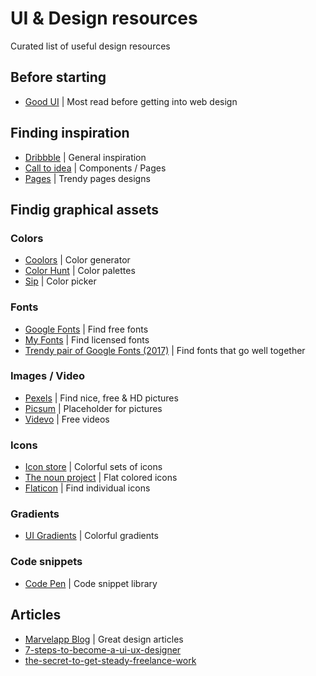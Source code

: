 # UI & Design resources
Curated list of useful design resources

## Before starting

- [Good UI](http://goodui.org/) | Most read before getting into web design


## Finding inspiration

- [Dribbble](https://dribbble.com/) | General inspiration
- [Call to idea](http://www.calltoidea.com/) | Components / Pages
- [Pages](http://www.pages.xyz/) | Trendy pages designs


## Findig graphical assets

### Colors
- [Coolors](https://coolors.co/) | Color generator
- [Color Hunt](http://colorhunt.co/) | Color palettes
- [Sip](https://sipapp.io/) | Color picker


### Fonts
- [Google Fonts](https://fonts.google.com/) | Find free fonts
- [My Fonts](https://www.myfonts.com/) | Find licensed fonts
- [Trendy pair of Google Fonts (2017)](http://fonts.greatsimple.io/) | Find fonts that go well together

### Images / Video
- [Pexels](https://www.pexels.com/) | Find nice, free & HD pictures
- [Picsum](https://picsum.photos/) | Placeholder for pictures
- [Videvo](https://www.videvo.net/) | Free videos


### Icons
- [Icon store](https://iconstore.co/) | Colorful sets of icons
- [The noun project](https://thenounproject.com/) |  Flat colored icons
- [Flaticon](https://www.flaticon.com/) | Find individual icons

### Gradients
- [UI Gradients](https://uigradients.com/) | Colorful gradients

### Code snippets
- [Code Pen](https://codepen.io/) | Code snippet library


## Articles
- [Marvelapp Blog](https://blog.marvelapp.com/) | Great design articles
- [7-steps-to-become-a-ui-ux-designer](
https://blog.nicolesaidy.com/7-steps-to-become-a-ui-ux-designer-8beed7639a95)
- [the-secret-to-get-steady-freelance-work](https://blog.nicolesaidy.com/the-secret-to-get-steady-freelance-work-68956e248cbe)

